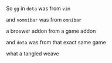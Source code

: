 So `gg` in `dota` was from `vim`

and `vomnibar` was from `omnibar`

a broswer addon from a game addon

and `dota` was from that exact same game

what a tangled weave